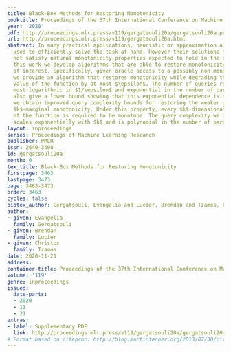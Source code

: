 ```yaml
---
title: Black-Box Methods for Restoring Monotonicity
booktitle: Proceedings of the 37th International Conference on Machine Learning
year: '2020'
pdf: http://proceedings.mlr.press/v119/gergatsouli20a/gergatsouli20a.pdf
url: http://proceedings.mlr.press/v119/gergatsouli20a.html
abstract: In many practical applications, heuristic or approximation algorithms are
  used to efficiently solve the task at hand. However their solutions frequently do
  not satisfy natural monotonicity properties expected to hold in the optimum. In
  this work we develop algorithms that are able to restore monotonicity in the parameters
  of interest. Specifically, given oracle access to a possibly non monotone function,
  we provide an algorithm that restores monotonicity while degrading the expected
  value of the function by at most $\epsilon$. The number of queries required is at
  most logarithmic in $1/\epsilon$ and exponential in the number of parameters. We
  also give a lower bound showing that this exponential dependence is necessary. Finally,
  we obtain improved query complexity bounds for restoring the weaker property of
  $k$-marginal monotonicity. Under this property, every $k$-dimensional projection
  of the function is required to be monotone. The query complexity we obtain only
  scales exponentially with $k$ and is polynomial in the number of parameters.
layout: inproceedings
series: Proceedings of Machine Learning Research
publisher: PMLR
issn: 2640-3498
id: gergatsouli20a
month: 0
tex_title: Black-Box Methods for Restoring Monotonicity
firstpage: 3463
lastpage: 3473
page: 3463-3473
order: 3463
cycles: false
bibtex_author: Gergatsouli, Evangelia and Lucier, Brendan and Tzamos, Christos
author:
- given: Evangelia
  family: Gergatsouli
- given: Brendan
  family: Lucier
- given: Christos
  family: Tzamos
date: 2020-11-21
address: 
container-title: Proceedings of the 37th International Conference on Machine Learning
volume: '119'
genre: inproceedings
issued:
  date-parts:
  - 2020
  - 11
  - 21
extras:
- label: Supplementary PDF
  link: http://proceedings.mlr.press/v119/gergatsouli20a/gergatsouli20a-supp.pdf
# Format based on citeproc: http://blog.martinfenner.org/2013/07/30/citeproc-yaml-for-bibliographies/
---
```


